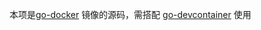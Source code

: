 本项是[go-docker](https://hub.docker.com/r/astak16/go/tags) 镜像的源码，需搭配 [go-devcontainer](https://github.com/astak16/go-devcontainer) 使用
